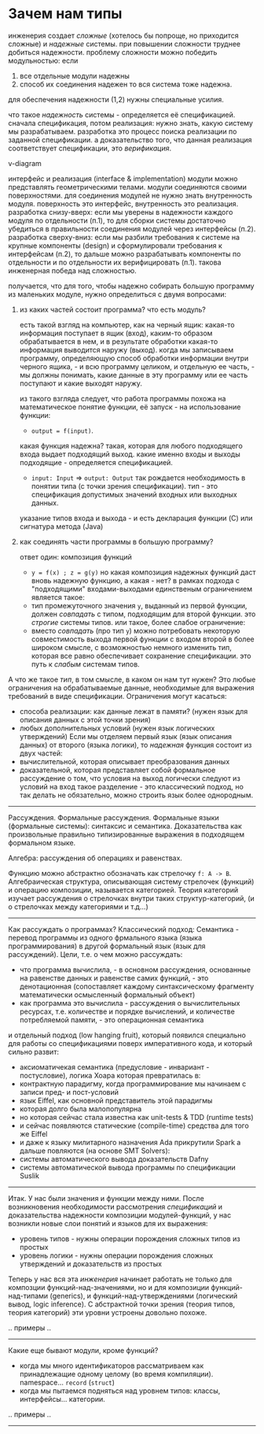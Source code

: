 Зачем нам типы
==============

инженерия создает *сложные* (хотелось бы попроще, но приходится сложные) и *надежные* системы. 
при повышении сложности труднее добиться надежности.
проблему сложности можно победить модульностью: 
если
1. все отдельные модули надежны
2. способ их соединения надежен
то вся система тоже надежна.

для обеспечения надежности (1,2) нужны специальные усилия.

что такое *надежность* системы - определяется её спецификацией. сначала спецификация, потом реализация: нужно знать, какую систему мы разрабатываем. разработка это процесс поиска реализации по заданной спецификации. а доказательство того, что данная реализация соответствует спецификации, это *верификация*.

v-diagram

интерфейс и реализация (interface & implementation)
модули можно представлять геометрическими телами. модули соединяются своими поверхностями. для соединения модулей не нужно знать внутренность модуля. поверхность это интерфейс, внутренность это реализация. разработка снизу-вверх: если мы уверены в надежности каждого модуля по отдельности (п.1), то для сборки системы достаточно убедиться в правильности соединения модулей через интерфейсы (п.2). разработка сверху-вниз: если мы разбили требования к системе на крупные компоненты (design) и сформулировали требования к интерфейсам (п.2), то дальше можно разрабатывать компоненты по отдельности и по отдельности их верифицировать (п.1). такова инженерная победа над сложностью.

получается, что для того, чтобы надежно собирать большую программу из маленьких модуле, нужно определиться с двумя вопросами:

1. из каких частей состоит программа? что есть модуль?

	есть такой взгляд на компьютер, как на черный ящик: какая-то информация поступает в ящик (вход), каким-то образом обрабатывается в нем, и в результате обработки какая-то информация выводится наружу (выход). когда мы записываем программу, определяющую способ обработки информации внутри черного ящика, - и всю программу целиком, и отдельную ее часть, - мы должны понимать, какие данные в эту программу или ее часть поступают и какие выходят наружу.

	из такого взгляда следует, что работа программы похожа на математическое понятие функции, её запуск - на использование функции: 
	- `output = f(input)`.

	какая функция надежна? такая, которая для любого подходящего входа выдает подходящий выход. какие именно входы и выходы подходящие - определяется спецификацией.
	- `input: Input` => `output: Output`
	так рождается необходимость в понятии типа (с точки зрения спецификации). тип - это спецификация допустимых значений входных или выходных данных.

	указание типов входа и выхода - и есть декларация функции (C) или сигнатура метода (Java)

2. как соединять части программы в большую программу?

	ответ один: композиция функций 
	- `y = f(x) ; z = g(y)`
	но какая композиция надежных функций даст вновь надежную функцию, а какая - нет?
	в рамках подхода с "подходящими" входами-выходами единственым ограничением является такое: 
	- тип промежуточного значения `y`, выданный из первой функции, должен *совпадать* с типом, подходящим для второй функции. это *строгие* системы типов.
	или такое, более слабое ограничение:
    - вместо *совпадать* (про тип `y`) можно потребовать некоторую совместимость выхода первой функции с входом второй в более широком смысле, с возможностью немного изменить тип, которая все равно обеспечивает сохранение спецификации. это путь к *слабым* системам типов.

А что же такое *тип*, в том смысле, в каком он нам тут нужен? 
Это любые ограничения на обрабатываемые данные, необходимые для выражения требований в виде спецификации.
Ограничения могут касаться:
- способа реализации: как данные лежат в памяти? (нужен язык для описания данных с этой точки зрения)
- любых дополнительных условий (нужен язык логических утверждений)
Если мы отделяем первый язык (язык описания данных) от второго (языка логики), то *надежная* функция состоит из двух частей: 
- вычислительной, которая описывает преобразования данных 
- доказательной, которая представляет собой формальное рассуждение о том, что условия на выход логически следуют из условий на вход
такое разделение - это классический подход, но так делать не обязательно, можно строить язык более однородным.

------------------------

Рассуждения. Формальные рассуждения. Формальные языки (формальные системы): синтаксис и семантика. Доказательства как произвольные правильно типизированные выражения в подходящем формальном языке.

Алгебра: рассуждения об операциях и равенствах.

Функцию можно абстрактно обозначать как стрелочку `f: A -> B`. Алгебраическая структура, описывающая систему стрелочек (функций) и операцию композиции, называется категорией. Теория категорий изучает рассуждения о стрелочках внутри таких структур-категорий, (и о стрелочках между категориями и т.д...)

-------------------------

Как рассуждать о программах?
Классический подход:
Семантика - перевод программы из одного фрмального языка (языка программирования) в другой формальный язык (язык для рассуждений). 
Цели, т.е. о чем можно рассуждать:
- что программа вычислила, - в основном рассуждения, основанные на равенстве данных и равенстве самих функций, - это денотационная (сопоставляет каждому синтаксическому фрагменту математически осмысленный формальный объект)
- как программа это вычислила - рассуждения о вычислительных ресурсах, т.е. количестве и порядке вычислений, и количестве потребляемой памяти, - это операционная семантика

и отдельный подход (low hanging fruit), который появился специально для работы со спецификациями поверх императивного кода, и который сильно развит:
- аксиоматичекая семантика (предусловие - инвариант - постусловие), логика Хоара
которая превратилась в:
- контрактную парадигму, когда программирование мы начинаем с записи пред- и пост-условий 
- язык Eiffel, как основной представитель этой парадигмы
- которая долго была малопопулярна
- но которая сейчас стала известна как unit-tests & TDD (runtime tests)
- и сейчас появляются статические (compile-time) средства для того же Eiffel
- и даже к языку милитарного назначения Ada прикрутили Spark
а дальше повляются (на основе SMT Solvers):
- системы автоматического вывода доказательств Dafny 
- системы автоматической вывода программы по спецификации Suslik

-------------------------

Итак. У нас были значения и функции между ними.
После возникновения необходимости рассмотрения *спецификаций* и доказательства надежности композиции модулей-функций, у нас возникли новые слои понятий и языков для их выражения:
- уровень типов - нужны операции порождения сложных типов из простых
- уровень логики - нужны операции порождения сложных утверждений и доказательств из простых

Теперь у нас вся эта *инженерия* начинает работать не только для композции функций-над-значениями, но и для композиции функций-над-типами (generics), и функций-над-утверждениями (логический вывод, logic inference). С абстрактной точки зрения (теория типов, теория категорий) эти уровни устроены довольно похоже.

.. примеры ..

----------------------------

Какие еще бывают модули, кроме функций?

- когда мы много идентификаторов рассматриваем как принадлежащие одному целому (во время компиляции). namespace... `record` (`struct`)
- когда мы пытаемся подняться над уровнем типов: классы, интерфейсы... категории.

.. примеры ..

----------------------
